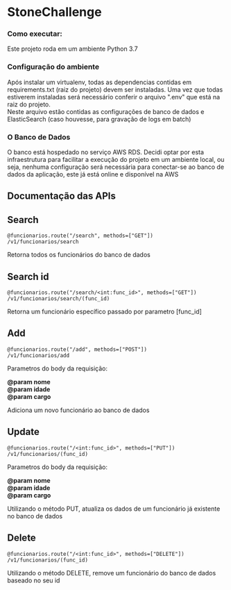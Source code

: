 # StoneChallenge

### Como executar:

Este projeto roda em um ambiente Python 3.7

### Configuração do ambiente

Após instalar um virtualenv, todas as dependencias contidas em requirements.txt (raiz do projeto) devem ser instaladas.
Uma vez que todas estiverem instaladas será necessário conferir o arquivo ".env" que está na raiz do projeto.  
Neste arquivo estão contidas as configurações de banco de dados e ElasticSearch (caso houvesse, para gravação de logs em batch)

### O Banco de Dados

O banco está hospedado no serviço AWS RDS. Decidi optar por esta infraestrutura para facilitar a execução do projeto em um ambiente local, ou seja, nenhuma configuração será necessária para conectar-se ao banco de dados da aplicação, este já está online e disponível na AWS

## Documentação das APIs

## Search
`@funcionarios.route("/search", methods=["GET"])`  
`/v1/funcionarios/search`

Retorna todos os funcionários do banco de dados

## Search id
`@funcionarios.route("/search/<int:func_id>", methods=["GET"])`  
`/v1/funcionarios/search/(func_id)` 


Retorna um funcionário específico passado por parametro [func_id]

## Add

`@funcionarios.route("/add", methods=["POST"])`  
`/v1/funcionarios/add`

Parametros do body da requisição:

**@param nome**    
**@param idade**  
**@param cargo**

Adiciona um novo funcionário ao banco de dados

## Update

`@funcionarios.route("/<int:func_id>", methods=["PUT"])`  
`/v1/funcionarios/(func_id)`

Parametros do body da requisição:

**@param nome**  
**@param idade**  
**@param cargo**

Utilizando o método PUT, atualiza os dados de um funcionário já existente no banco de dados

## Delete

`@funcionarios.route("/<int:func_id>", methods=["DELETE"])`  
`/v1/funcionarios/(func_id)`

Utilizando o método DELETE, remove um funcionário do banco de dados baseado no seu id